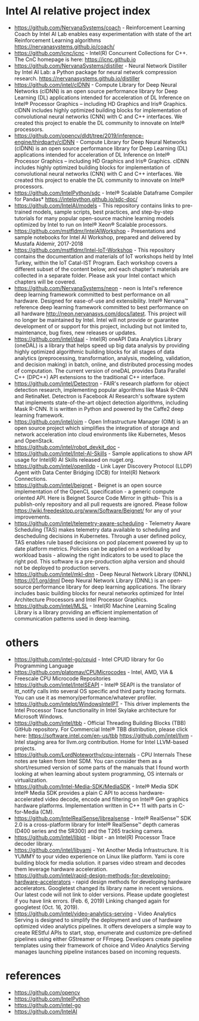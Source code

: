 # Intel AI relative project index

* https://github.com/NervanaSystems/coach - Reinforcement Learning Coach by Intel AI Lab enables easy experimentation with state of the art Reinforcement Learning algorithms https://nervanasystems.github.io/coach/
* https://github.com/icnc/icnc - Intel(R) Concurrent Collections for C++. The CnC homepage is here: https://icnc.github.io
* https://github.com/NervanaSystems/distiller - Neural Network Distiller by Intel AI Lab: a Python package for neural network compression research. https://nervanasystems.github.io/distiller
* https://github.com/intel/clDNN - Compute Library for Deep Neural Networks (clDNN) is an open source performance library for Deep Learning (DL) applications intended for acceleration of DL Inference on Intel® Processor Graphics – including HD Graphics and Iris® Graphics.
clDNN includes highly optimized building blocks for implementation of convolutional neural networks (CNN) with C and C++ interfaces. We created this project to enable the DL community to innovate on Intel® processors.
* https://github.com/opencv/dldt/tree/2019/inference-engine/thirdparty/clDNN - Compute Library for Deep Neural Networks (clDNN) is an open source performance library for Deep Learning (DL) applications intended for acceleration of DL Inference on Intel® Processor Graphics – including HD Graphics and Iris® Graphics. clDNN includes highly optimized building blocks for implementation of convolutional neural networks (CNN) with C and C++ interfaces. We created this project to enable the DL community to innovate on Intel® processors.
* https://github.com/IntelPython/sdc - Intel® Scalable Dataframe Compiler for Pandas* https://intelpython.github.io/sdc-doc/
* https://github.com/IntelAI/models - This repository contains links to pre-trained models, sample scripts, best practices, and step-by-step tutorials for many popular open-source machine learning models optimized by Intel to run on Intel® Xeon® Scalable processors.
* https://github.com/mstfldmr/IntelAIWorkshop - Presentations and sample notebooks for Intel AI Workshop, prepared and delivered by Mustafa Aldemir, 2017-2018
* https://github.com/mstfldmr/Intel-IoT-Workshop - This repository contains the documentation and materials of IoT workshops held by Intel Turkey, within the IoT Catal-IST Program. Each workshop covers a different subset of the content below, and each chapter's materials are collected in a separate folder. Please ask your Intel contact which chapters will be covered.
* https://github.com/NervanaSystems/neon - neon is Intel's reference deep learning framework committed to best performance on all hardware. Designed for ease-of-use and extensibility. Intel® Nervana™ reference deep learning framework committed to best performance on all hardware http://neon.nervanasys.com/docs/latest. This project will no longer be maintained by Intel. Intel will not provide or guarantee development of or support for this project, including but not limited to, maintenance, bug fixes, new releases or updates.
* https://github.com/intel/daal - Intel(R) oneAPI Data Analytics Library (oneDAL) is a library that helps speed up big data analysis by providing highly optimized algorithmic building blocks for all stages of data analytics (preprocessing, transformation, analysis, modeling, validation, and decision making) in batch, online, and distributed processing modes of computation. The current version of oneDAL provides Data Parallel C++ (DPC++) API extensions to the traditional C++ interface.
* https://github.com/intel/Detectron - FAIR's research platform for object detection research, implementing popular algorithms like Mask R-CNN and RetinaNet. Detectron is Facebook AI Research's software system that implements state-of-the-art object detection algorithms, including Mask R-CNN. It is written in Python and powered by the Caffe2 deep learning framework.
* https://github.com/intel/oim - Open Infrastructure Manager (OIM) is an open source project which simplifies the integration of storage and network acceleration into cloud environments like Kubernetes, Mesos and OpenStack.
* https://github.com/intel/robot_devkit_doc - 
* https://github.com/intel/Intel-AI-Skills - Sample applications to show API usage for Intel(R) AI Skills released on nuget.org.
* https://github.com/intel/openlldp - Link Layer Discovery Protocol (LLDP) Agent with Data Center Bridging (DCB) for Intel(R) Network Connections.
* https://github.com/intel/beignet - Beignet is an open source implementation of the OpenCL specification - a generic compute oriented API. Here is Beignet Source Code Mirror in github- This is a publish-only repository and all pull requests are ignored. Please follow https://wiki.freedesktop.org/www/Software/Beignet/ for any of your improvements. 
* https://github.com/intel/telemetry-aware-scheduling - Telemetry Aware Scheduling (TAS) makes telemetry data available to scheduling and descheduling decisions in Kubernetes. Through a user defined policy, TAS enables rule based decisions on pod placement powered by up to date platform metrics. Policies can be applied on a workload by workload basis - allowing the right indicators to be used to place the right pod. This software is a pre-production alpha version and should not be deployed to production servers.
* https://github.com/intel/mkl-dnn - Deep Neural Network Library (DNNL) https://01.org/dnnl Deep Neural Network Library (DNNL) is an open-source performance library for deep learning applications. The library includes basic building blocks for neural networks optimized for Intel Architecture Processors and Intel Processor Graphics.
* https://github.com/intel/MLSL - Intel(R) Machine Learning Scaling Library is a library providing an efficient implementation of communication patterns used in deep learning.



# others
* https://github.com/intel-go/cpuid - Intel CPUID library for Go Programming Language
* https://github.com/platomav/CPUMicrocodes - Intel, AMD, VIA & Freescale CPU Microcode Repositories
* https://github.com/intel/IntelSEAPI - Intel® SEAPI is the translator of itt_notify calls into several OS specific and third party tracing formats. You can use it as memory/performance/whatever profiler.
* https://github.com/intelpt/WindowsIntelPT - This driver implements the Intel Processor Trace functionality in Intel Skylake architecture for Microsoft Windows.
* https://github.com/intel/tbb - Official Threading Building Blocks (TBB) GitHub repository. For Commercial Intel® TBB distribution, please click here: https://software.intel.com/en-us/tbb
https://github.com/intel/llvm - Intel staging area for llvm.org contribution. Home for Intel LLVM-based projects.
* https://github.com/LordNoteworthy/cpu-internals - CPU Internals
These notes are taken from Intel SDM. You can consider them as a short/resumed version of some parts of the manuals that I found worth looking at when learning about system programming, OS internals or virtualization.
* https://github.com/Intel-Media-SDK/MediaSDK - Intel® Media SDK
Intel® Media SDK provides a plain C API to access hardware-accelerated video decode, encode and filtering on Intel® Gen graphics hardware platforms. Implementation written in C++ 11 with parts in C-for-Media (CM).
* https://github.com/IntelRealSense/librealsense - Intel® RealSense™ SDK 2.0 is a cross-platform library for Intel® RealSense™ depth cameras (D400 series and the SR300) and the T265 tracking camera.
* https://github.com/intel/libipt - libipt - an Intel(R) Processor Trace decoder library. 
* https://github.com/intel/libyami - Yet Another Media Infrastructure. It is YUMMY to your video experience on Linux like platform. Yami is core building block for media solution. it parses video stream and decodes them leverage hardware acceleration.
* https://github.com/intel/rapid-design-methods-for-developing-hardware-accelerators - rapid design methods for developing hardware accelerators. Googletest changed its library name in recent versions. Our latest code will not link to older versions. Please update googletest if you have link errors. (Feb. 6, 2019) Linking changed again for googletest (Oct. 16, 2019). 
* https://github.com/intel/video-analytics-serving - Video Analytics Serving is designed to simplify the deployment and use of hardware optimized video analytics pipelines. It offers developers a simple way to create REStful APIs to start, stop, enumerate and customize pre-defined pipelines using either GStreamer or FFmpeg. Developers create pipeline templates using their framework of choice and Video Analytics Serving manages launching pipeline instances based on incoming requests.

# references
* https://github.com/opencv
* https://github.com/IntelPython
* https://github.com/intel-go
* https://github.com/IntelAI

